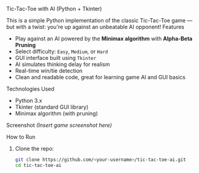  Tic-Tac-Toe with AI (Python + Tkinter)

This is a simple Python implementation of the classic Tic-Tac-Toe game — but with a twist: you're up against an unbeatable AI opponent!
Features
- Play against an AI powered by the **Minimax algorithm** with **Alpha-Beta Pruning**
- Select difficulty: `Easy`, `Medium`, or `Hard`
- GUI interface built using `Tkinter`
- AI simulates thinking delay for realism
- Real-time win/tie detection
- Clean and readable code, great for learning game AI and GUI basics

Technologies Used
- Python 3.x
- Tkinter (standard GUI library)
- Minimax algorithm (with pruning)

Screenshot
*(Insert game screenshot here)*

How to Run
1. Clone the repo:
   ```bash
   git clone https://github.com/<your-username>/tic-tac-toe-ai.git
   cd tic-tac-toe-ai
